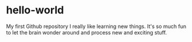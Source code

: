 # hello-world
My first Github repository
I really like learning new things. It's so much fun to let the brain wonder around and process new and exciting stuff.
